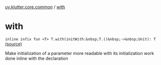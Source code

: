 [uy.klutter.core.common](index.md) / [with](.)


# with
`inline infix fun <T> T.with(initWith:&nbsp;T.()&nbsp;->&nbsp;Unit): T` [(source)](https://github.com/kohesive/klutter/blob/master/core-jdk6/src/main/kotlin/uy/klutter/core/common/Common.kt#L42)

Make initialization of a parameter more readable with its initialization work done inline with the declaration


